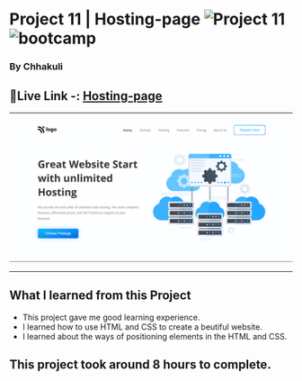 # Project 11 | Hosting-page ![Project 11](https://img.shields.io/badge/Project%20-11-green) ![bootcamp](https://img.shields.io/badge/JS-Bootcamp-yellow)

### By Chhakuli


## 🔗Live Link -: [Hosting-page](https://project11-hosting-page.netlify.app/)
 

---

![myproject](./assets/project%2011.png)

---


## What I learned from this Project

- This project gave me good learning experience.
- I learned how to use HTML and CSS to create a beutiful website.
- I learned about the ways of positioning elements in the HTML and CSS.
## This project took around 8 hours to complete.
